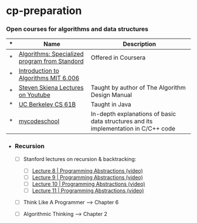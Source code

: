 # cp-preparation

### Open courses for algorithms and data structures

| * | Name | Description |
| --- | --- | --- |
| * | [Algorithms: Specialized program from Standord](https://www.coursera.org/specializations/algorithms) | Offered in Coursera |
| * | [Introduction to Algorithms MIT 6.006](https://ocw.mit.edu/courses/electrical-engineering-and-computer-science/6-006-introduction-to-algorithms-fall-2011/) | |
| * | [Steven Skiena Lectures on Youtube](https://www.youtube.com/watch?v=A2bFN3MyNDA&list=PLOtl7M3yp-DX32N0fVIyvn7ipWKNGmwpp) | Taught by author of The Algorithm Design Manual |
| * | [UC Berkeley CS 61B](https://inst.eecs.berkeley.edu/~cs61b/sp20/index.html) | Taught in Java |
| * | [mycodeschool](https://www.youtube.com/channel/UClEEsT7DkdVO_fkrBw0OTrA) | In-depth explanations of basic data structures and its implementation in C/C++ code |


- ### Recursion
    - [ ] Stanford lectures on recursion & backtracking:
        - [ ] [Lecture 8 | Programming Abstractions (video)](https://www.youtube.com/watch?v=gl3emqCuueQ&list=PLFE6E58F856038C69&index=8)
        - [ ] [Lecture 9 | Programming Abstractions (video)](https://www.youtube.com/watch?v=uFJhEPrbycQ&list=PLFE6E58F856038C69&index=9)
        - [ ] [Lecture 10 | Programming Abstractions (video)](https://www.youtube.com/watch?v=NdF1QDTRkck&index=10&list=PLFE6E58F856038C69)
        - [ ] [Lecture 11 | Programming Abstractions (video)](https://www.youtube.com/watch?v=p-gpaIGRCQI&list=PLFE6E58F856038C69&index=11)
    - [ ] Think Like A Programmer --> Chapter 6
    - [ ] Algorithmic Thinking --> Chapter 2

